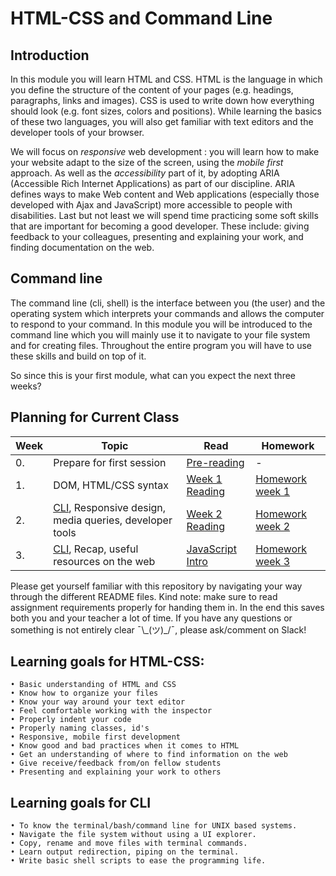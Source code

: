 # HTML-CSS and Command Line

## Introduction

In this module you will learn HTML and CSS. HTML is the language in which you define the structure of the content of your pages (e.g. headings, paragraphs, links and images). CSS is used to write down how everything should look (e.g. font sizes, colors and positions). While learning the basics of these two languages, you will also get familiar with text editors and the developer tools of your browser.

We will focus on _responsive_ web development : you will learn how to make your website adapt to the size of the screen, using the _mobile first_ approach. As well as the _accessibility_ part of it, by adopting ARIA (Accessible Rich Internet Applications) as part of our discipline. ARIA defines ways to make Web content and Web applications (especially those developed with Ajax and JavaScript) more accessible to people with disabilities. Last but not least we will spend time practicing some soft skills that are important for becoming a good developer. These include: giving feedback to your colleagues, presenting and explaining your work, and finding documentation on the web.

## Command line

The command line (cli, shell) is the interface between you (the user) and the operating system which interprets your commands and allows the computer to respond to your command. In this module you will be introduced to the command line which you will mainly use it to navigate to your file system and for creating files. Throughout the entire program you will have to use these skills and build on top of it.

So since this is your first module, what can you expect the next three weeks?

## Planning for Current Class
| Week | Topic | Read | Homework |
| ---- | ----- | ---- |----------|
|0.|Prepare for first session|[Pre-reading](/Week0/README.md)|-|-|
| 1. | DOM, HTML/CSS syntax | [Week 1 Reading](/Week1/README.md) |  [Homework week 1](/Week1/MAKEME.md) |
| 2. | [CLI](https://github.com/HackYourFuture/CommandLine/blob/master/Lecture-1.md), Responsive design, media queries, developer tools | [Week 2 Reading](/Week2/README.md) | [Homework week 2](/Week2/MAKEME.md) |
| 3. | [CLI](https://github.com/HackYourFuture/CommandLine/blob/master/Lecture-2.md), Recap, useful resources on the web| [JavaScript Intro](https://github.com/SocialHackersCodeSchool/JavaScript1/blob/master/Week1/README.md) | [Homework week 3](/Week3/MAKEME.md) |

Please get yourself familiar with this repository by navigating your way through the different README files. Kind note: make sure to read assignment requirements properly for handing them in. In the end this saves both you and your teacher a lot of time. If you have any questions or something is not entirely clear ¯\\\_(ツ)_/¯, please ask/comment on Slack!

## Learning goals for HTML-CSS:
```
• Basic understanding of HTML and CSS
• Know how to organize your files
• Know your way around your text editor
• Feel comfortable working with the inspector
• Properly indent your code
• Properly naming classes, id's
• Responsive, mobile first development
• Know good and bad practices when it comes to HTML
• Get an understanding of where to find information on the web
• Give receive/feedback from/on fellow students
• Presenting and explaining your work to others
```

## Learning goals for CLI
```
• To know the terminal/bash/command line for UNIX based systems.
• Navigate the file system without using a UI explorer.
• Copy, rename and move files with terminal commands.
• Learn output redirection, piping on the terminal.
• Write basic shell scripts to ease the programming life.
```
